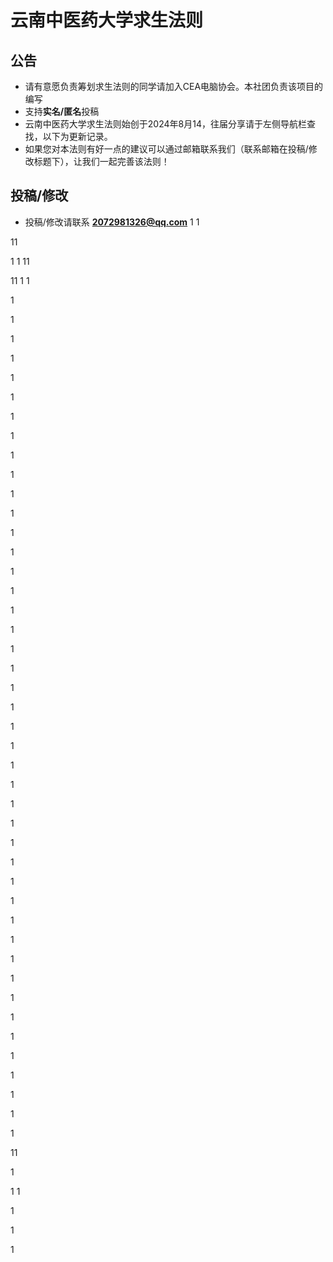 # 云南中医药大学求生法则

## 公告

- 请有意愿负责筹划求生法则的同学请加入CEA电脑协会。本社团负责该项目的编写
- 支持**实名/匿名**投稿
- 云南中医药大学求生法则始创于2024年8月14，往届分享请于左侧导航栏查找，以下为更新记录。
- 如果您对本法则有好一点的建议可以通过邮箱联系我们（联系邮箱在投稿/修改标题下），让我们一起完善该法则！

## 投稿/修改

- 投稿/修改请联系 **2072981326@qq.com**
1
1

11

1
1
11


11
1
1

1

1

1

1

1

1

1

1

1

1

1

1

1

1

1

1

1

1

1

1

1

1

1

1

1

1

1

1


1


1


1


1


1

1

1

1

1

1

1

1

1

1

1


1


11


1

1
1


1


1


1


